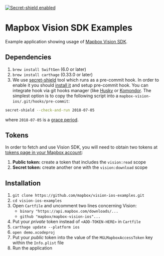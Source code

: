 [![Secret-shield enabled](https://github.com/mapbox/secret-shield/blob/assets/secret-shield-enabled-badge.svg)](https://github.com/mapbox/secret-shield/blob/master/docs/enabledBadge.md)

# Mapbox Vision SDK Examples

Example application showing usage of [Mapbox Vision SDK](https://vision.mapbox.com/).

## Dependencies
1. `brew install SwiftGen` (6.0 or later)
1. `brew install carthage` (0.33.0 or later)
1. We use [secret-shield](https://github.com/mapbox/secret-shield) tool which runs as a pre-commit hook.
In order to enable it you should [install it](https://github.com/mapbox/secret-shield#install) and setup pre-commit hook.
You can integrate hook via git hooks manager (like [Husky](https://github.com/typicode/husky) or [Komondor](https://github.com/shibapm/Komondor).
The simplest option is to copy the following script into a `mapbox-vision-ios/.git/hooks/pre-commit`:

```sh
secret-shield --check-and-run 2018-07-05
```

where `2018-07-05` is a [grace period](https://github.com/mapbox/secret-shield/blob/master/docs/enabledRepositories.md#what-is-the-grace-period).

## Tokens
In order to fetch and use Vision SDK, you will need to obtain two tokens at [tokens page in your Mapbox account](https://account.mapbox.com/access-tokens/create/):
1. **Public token:** create a token that includes the `vision:read` scope
1. **Secret token:** create another one with the `vision:download` scope

## Installation
1. `git clone https://github.com/mapbox/vision-ios-examples.git`
1. `cd vision-ios-examples`
1. Open `Cartfile` and uncomment two lines concerning Vision:
	- `binary "https://api.mapbox.com/downloads/...`
	- `github "mapbox/mapbox-vision-ios"...`
1. Put your *private* token instead of `<ADD-TOKEN-HERE>` in `Cartfile`
1. `carthage update --platform ios`
1. `open demo.xcodeproj`
1. Put your *public* token into the value of the `MGLMapboxAccessToken` key within the `Info.plist` file
1. Run the application
